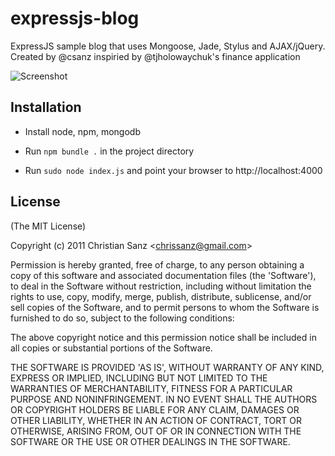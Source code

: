 # expressjs-blog

ExpressJS sample blog that uses Mongoose, Jade, Stylus and AJAX/jQuery. Created by @csanz inspiried by @tjholowaychuk's finance application

![Screenshot](http://cl.ly/0e3w191N0R3o3q0y0h2E)

## Installation

- Install node, npm, mongodb

- Run `npm bundle .` in the project directory

- Run `sudo node index.js` and point your browser to http://localhost:4000

## License 

(The MIT License)

Copyright (c) 2011 Christian Sanz &lt;chrissanz@gmail.com&gt;

Permission is hereby granted, free of charge, to any person obtaining
a copy of this software and associated documentation files (the
'Software'), to deal in the Software without restriction, including
without limitation the rights to use, copy, modify, merge, publish,
distribute, sublicense, and/or sell copies of the Software, and to
permit persons to whom the Software is furnished to do so, subject to
the following conditions:

The above copyright notice and this permission notice shall be
included in all copies or substantial portions of the Software.

THE SOFTWARE IS PROVIDED 'AS IS', WITHOUT WARRANTY OF ANY KIND,
EXPRESS OR IMPLIED, INCLUDING BUT NOT LIMITED TO THE WARRANTIES OF
MERCHANTABILITY, FITNESS FOR A PARTICULAR PURPOSE AND NONINFRINGEMENT.
IN NO EVENT SHALL THE AUTHORS OR COPYRIGHT HOLDERS BE LIABLE FOR ANY
CLAIM, DAMAGES OR OTHER LIABILITY, WHETHER IN AN ACTION OF CONTRACT,
TORT OR OTHERWISE, ARISING FROM, OUT OF OR IN CONNECTION WITH THE
SOFTWARE OR THE USE OR OTHER DEALINGS IN THE SOFTWARE.